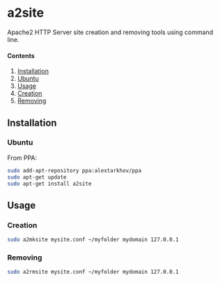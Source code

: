 # a2site

Apache2 HTTP Server site creation and removing tools using command line.

#### Contents

1. [Installation](#installation)
  1. [Ubuntu](#ubuntu)
2. [Usage](#usage)
  1. [Creation](#creation)
  2. [Removing](#removing)

## Installation

### Ubuntu

From PPA:

```bash
sudo add-apt-repository ppa:alextarkhov/ppa
sudo apt-get update
sudo apt-get install a2site
```

## Usage

### Creation

```bash
sudo a2mksite mysite.conf ~/myfolder mydomain 127.0.0.1
```

### Removing

```bash
sudo a2rmsite mysite.conf ~/myfolder mydomain 127.0.0.1
```
